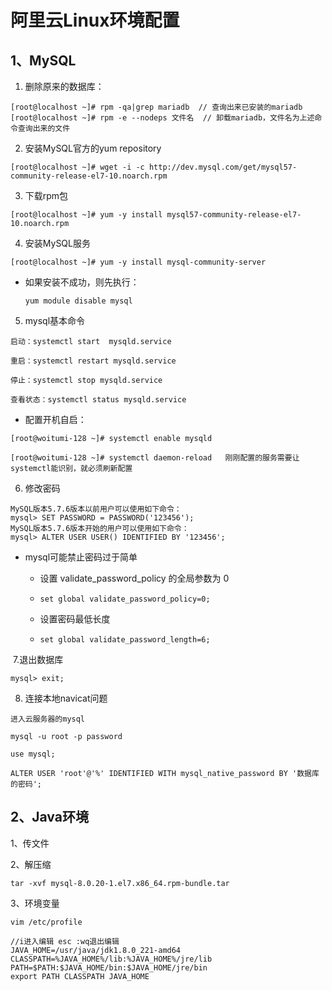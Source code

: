 # 阿里云Linux环境配置

## 1、MySQL

1. 删除原来的数据库：

```
[root@localhost ~]# rpm -qa|grep mariadb  // 查询出来已安装的mariadb
[root@localhost ~]# rpm -e --nodeps 文件名  // 卸载mariadb，文件名为上述命令查询出来的文件
```

2. 安装MySQL官方的yum repository

```
[root@localhost ~]# wget -i -c http://dev.mysql.com/get/mysql57-community-release-el7-10.noarch.rpm
```

3. 下载rpm包

```
[root@localhost ~]# yum -y install mysql57-community-release-el7-10.noarch.rpm
```

4. 安装MySQL服务

```
[root@localhost ~]# yum -y install mysql-community-server
```

- 如果安装不成功，则先执行：

  ```
  yum module disable mysql
  ```

5. mysql基本命令

```
启动：systemctl start  mysqld.service

重启：systemctl restart mysqld.service

停止：systemctl stop mysqld.service

查看状态：systemctl status mysqld.service
```

- 配置开机自启：

```
[root@woitumi-128 ~]# systemctl enable mysqld

[root@woitumi-128 ~]# systemctl daemon-reload   刚刚配置的服务需要让systemctl能识别，就必须刷新配置
```

6. 修改密码

```
MySQL版本5.7.6版本以前用户可以使用如下命令：
mysql> SET PASSWORD = PASSWORD('123456'); 
MySQL版本5.7.6版本开始的用户可以使用如下命令：
mysql> ALTER USER USER() IDENTIFIED BY '123456';
```

- mysql可能禁止密码过于简单

  - 设置 validate_password_policy 的全局参数为 0

  - ```
    set global validate_password_policy=0;
    ```

  - 设置密码最低长度

  - ```
    set global validate_password_length=6; 
    ```

​	7.退出数据库

```
mysql> exit;
```

8. 连接本地navicat问题

```
进入云服务器的mysql

mysql -u root -p password

use mysql;

ALTER USER 'root'@'%' IDENTIFIED WITH mysql_native_password BY '数据库的密码';
```

## 2、Java环境

1、传文件

2、解压缩

```
tar -xvf mysql-8.0.20-1.el7.x86_64.rpm-bundle.tar 
```

3、环境变量

```
vim /etc/profile
```

```
//i进入编辑 esc :wq退出编辑
JAVA_HOME=/usr/java/jdk1.8.0_221-amd64
CLASSPATH=%JAVA_HOME%/lib:%JAVA_HOME%/jre/lib
PATH=$PATH:$JAVA_HOME/bin:$JAVA_HOME/jre/bin
export PATH CLASSPATH JAVA_HOME
```

